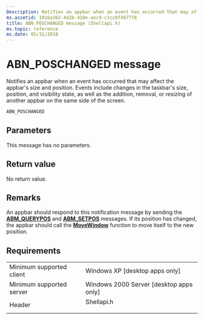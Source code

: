 ```yaml
---
Description: Notifies an appbar when an event has occurred that may affect the appbar's size and position.
ms.assetid: 1016a362-4d2b-410e-aec9-c1cc8f497778
title: ABN_POSCHANGED message (Shellapi.h)
ms.topic: reference
ms.date: 05/31/2018
---
```


# ABN\_POSCHANGED message

Notifies an appbar when an event has occurred that may affect the appbar's size and position. Events include changes in the taskbar's size, position, and visibility state, as well as the addition, removal, or resizing of another appbar on the same side of the screen.


```C++
ABN_POSCHANGED
```



## Parameters

This message has no parameters.

## Return value

No return value.

## Remarks

An appbar should respond to this notification message by sending the [**ABM\_QUERYPOS**](abm-querypos.md) and [**ABM\_SETPOS**](abm-setpos.md) messages. If its position has changed, the appbar should call the [**MoveWindow**](/windows/desktop/api/winuser/nf-winuser-movewindow) function to move itself to the new position.

## Requirements



|                                     |                                                                                       |
|-------------------------------------|---------------------------------------------------------------------------------------|
| Minimum supported client<br/> | Windows XP \[desktop apps only\]<br/>                                           |
| Minimum supported server<br/> | Windows 2000 Server \[desktop apps only\]<br/>                                  |
| Header<br/>                   | <dl> <dt>Shellapi.h</dt> </dl> |



 

